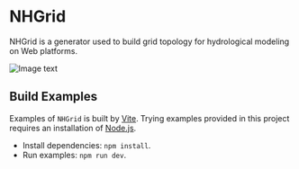 # NHGrid
NHGrid is a generator used to build grid topology for hydrological modeling on Web platforms.

![Image text](https://github.com/Liquordynamic/NHGrid/blob/main/HAHA.png)

## Build Examples
Examples of `NHGrid` is built by [Vite](https://vitejs.dev/). Trying examples provided in this project
requires an installation of [Node.js](https://nodejs.org/en/).

- Install dependencies: `npm install`.
- Run examples: `npm run dev`.
